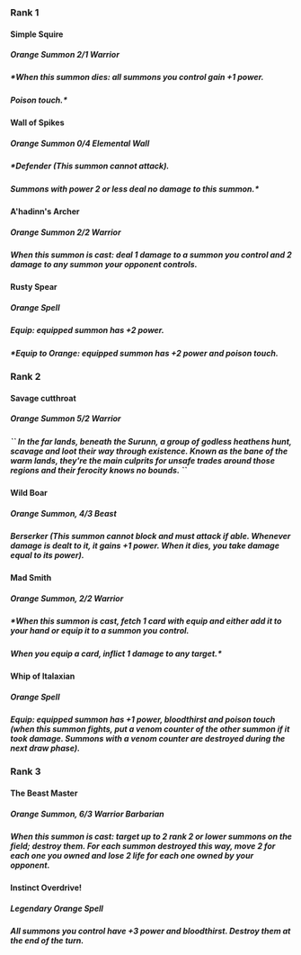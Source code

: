 ### Rank 1

#### Simple Squire
##### Orange Summon 2/1 Warrior
##### *When this summon dies: all summons you control gain +1 power.
##### Poison touch.*

#### Wall of Spikes
##### Orange Summon 0/4 Elemental Wall
##### *Defender (This summon cannot attack).
##### Summons with power 2 or less deal no damage to this summon.*

#### A'hadinn's Archer 
##### Orange Summon 2/2 Warrior
##### *When this summon is cast: deal 1 damage to a summon you control and 2 damage to any summon your opponent controls.*

#### Rusty Spear
##### Orange Spell
##### *Equip: equipped summon has +2 power*.
##### *Equip to Orange: equipped summon has +2 power and poison touch.


### Rank 2

#### Savage cutthroat
##### Orange Summon 5/2 Warrior
##### *\`\` In the far lands, beneath the Surunn, a group of godless heathens hunt, scavage and loot their way through existence. Known as the bane of the warm lands, they're the main culprits for unsafe trades around those regions and their ferocity knows no bounds. \`\`*

#### Wild Boar
##### Orange Summon, 4/3 Beast
##### *Berserker (This summon cannot block and must attack if able. Whenever damage is dealt to it, it gains +1 power. When it dies, you take damage equal to its power).*

#### Mad Smith
##### Orange Summon, 2/2 Warrior
##### *When this summon is cast, fetch 1 card with equip and either add it to your hand or equip it to a summon you control.
##### When you equip a card, inflict 1 damage to any target.*

#### Whip of Italaxian
##### Orange Spell
##### *Equip: equipped summon has +1 power, bloodthirst and poison touch (when this summon fights, put a venom counter of the other summon if it took damage. Summons with a venom counter are destroyed during the next draw phase)*.

### Rank 3

#### The Beast Master
##### Orange Summon, 6/3 Warrior Barbarian
##### When this summon is cast: target up to 2 rank 2 or lower summons on the field; destroy them. For each summon destroyed this way, move 2 for each one you owned and lose 2 life for each one owned by your opponent.

#### Instinct Overdrive!
##### Legendary Orange Spell
##### All summons you control have +3 power and bloodthirst. Destroy them at the end of the turn.

